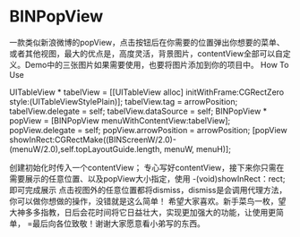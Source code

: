 # BINPopView
一款类似新浪微博的popView，点击按钮后在你需要的位置弹出你想要的菜单、或者其他视图，最大的优点是，高度灵活，背景图片，contentView全部可以自定义。Demo中的三张图片如果需要使用，也要将图片添加到你的项目中。
How To Use 

UITableView * tabelView = [[UITableView alloc] initWithFrame:CGRectZero style:(UITableViewStylePlain)];
    tabelView.tag = arrowPosition;
    tabelView.delegate = self;
    tabelView.dataSource = self;
    BINPopView * popView = [BINPopView menuWithContentView:tabelView];
    popView.delegate = self;
    popView.arrowPosition = arrowPosition;
[popView showInRect:CGRectMake((BINScreenW/2.0)-(menuW/2.0),self.topLayoutGuide.length, menuW, menuH)];

创建初始化时传入一个contentView；
专心写好contentView，接下来你只需在需要展示的任意位置、以及popView大小指定，使用 -(void)showInRect：rect; 即可完成展示
点击视图外的任意位置都将dismiss，dismiss是会调用代理方法，你可以做你想做的操作，没错就是这么简单！
希望大家喜欢。新手菜鸟一枚，望大神多多指教，日后会花时间将它日益壮大，实现更加强大的功能，让使用更简单，
=最后向各位致敬！谢谢大家愿意看小弟写的东西。
